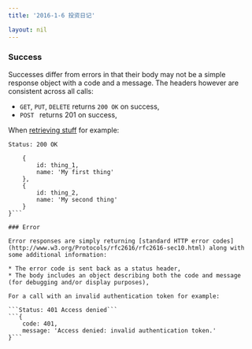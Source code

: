 ```yaml
---
title: '2016-1-6 投资日记'

layout: nil
---
```


### Success

Successes differ from errors in that their body may not be a simple response object with a code and a message. The headers however are consistent across all calls:

* `GET`, `PUT`, `DELETE` returns `200 OK` on success,
* `POST ` returns 201 on success,

When [retrieving stuff](#get-stuff) for example:

```Status: 200 OK```
```{
    {
        id: thing_1,
        name: 'My first thing'
    },
    {
        id: thing_2,
        name: 'My second thing'
    }
}```

### Error

Error responses are simply returning [standard HTTP error codes](http://www.w3.org/Protocols/rfc2616/rfc2616-sec10.html) along with some additional information:

* The error code is sent back as a status header,
* The body includes an object describing both the code and message (for debugging and/or display purposes),

For a call with an invalid authentication token for example:

```Status: 401 Access denied```
```{
    code: 401,
    message: 'Access denied: invalid authentication token.'
}```

